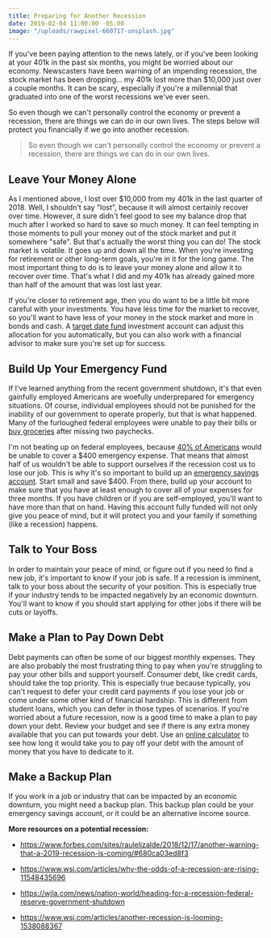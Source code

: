 ```yaml
---
title: Preparing for Another Recession
date: 2019-02-04 11:00:00 -05:00
image: "/uploads/rawpixel-660717-unsplash.jpg"
---
```


If you've been paying attention to the news lately, or if you've been looking at your 401k in the past six months, you might be worried about our economy. Newscasters have been warning of an impending recession, the stock market has been dropping... my 401k lost more than $10,000 just over a couple months. It can be scary, especially if you're a millennial that graduated into one of the worst recessions we've ever seen.

So even though we can't personally control the economy or prevent a recession, there are things we can do in our own lives. The steps below will protect you financially if we go into another recession. 

> So even though we can't personally control the economy or prevent a recession, there are things we can do in our own lives.

## Leave Your Money Alone

As I mentioned above, I lost over $10,000 from my 401k in the last quarter of 2018. Well, I shouldn't say "lost", because it will almost certainly recover over time. However, it sure didn't feel good to see my balance drop that much after I worked so hard to save so much money. It can feel tempting in those moments to pull your money out of the stock market and put it somewhere "safe". But that's actually the worst thing you can do! The stock market is volatile. It goes up and down all the time. When you're investing for retirement or other long-term goals, you're in it for the long game. The most important thing to do is to leave your money alone and allow it to recover over time. That's what I did and my 401k has already gained more than half of the amount that was lost last year.

If you're closer to retirement age, then you do want to be a little bit more careful with your investments. You have less time for the market to recover, so you'll want to have less of your money in the stock market and more in bonds and cash. A [target date fund](https://www.thebalance.com/what-is-a-target-date-fund-and-how-do-you-use-it-2388511) investment account can adjust this allocation for you automatically, but you can also work with a financial advisor to make sure you're set up for success. 

## Build Up Your Emergency Fund

If I've learned anything from the recent government shutdown, it's that even gainfully employed Americans are woefully underprepared for emergency situations. Of course, individual employees should not be punished for the inability of our government to operate properly, but that is what happened. Many of the furloughed federal employees were unable to pay their bills or [buy groceries](https://www.thrillist.com/news/nation/government-shutdown-free-food-deals-furloughed-workers#) after missing two paychecks.

I'm not beating up on federal employees, because [40% of Americans](https://money.cnn.com/2018/05/22/pf/emergency-expenses-household-finances/index.html) would be unable to cover a $400 emergency expense. That means that almost half of us wouldn't be able to support ourselves if the recession cost us to lose our job. This is why it's so important to build up an [emergency savings account](https://www.maggiegermano.com/blog/you-need-an-emergency-fund). Start small and save $400. From there, build up your account to make sure that you have at least enough to cover all of your expenses for three months. If you have children or if you are self-employed, you'll want to have more than that on hand. Having this account fully funded will not only give you peace of mind, but it will protect you and your family if something (like a recession) happens. 

## Talk to Your Boss

In order to maintain your peace of mind, or figure out if you need to find a new job, it's important to know if your job is safe. If a recession is imminent, talk to your boss about the security of your position. This is especially true if your industry tends to be impacted negatively by an economic downturn. You'll want to know if you should start applying for other jobs if there will be cuts or layoffs. 

## Make a Plan to Pay Down Debt

Debt payments can often be some of our biggest monthly expenses. They are also probably the most frustrating thing to pay when you're struggling to pay your other bills and support yourself. Consumer debt, like credit cards, should take the top priority. This is especially true because typically, you can't request to defer your credit card payments if you lose your job or come under some other kind of financial hardship. This is different from student loans, which you can defer in those types of scenarios. If you're worried about a future recession, now is a good time to make a plan to pay down your debt. Review your budget and see if there is any extra money available that you can put towards your debt. Use an [online calculator](https://www.creditkarma.com/calculators/debtrepayment) to see how long it would take you to pay off your debt with the amount of money that you have to dedicate to it.

## Make a Backup Plan

If you work in a job or industry that can be impacted by an economic downturn, you might need a backup plan. This backup plan could be your emergency savings account, or it could be an alternative income source. 

**More resources on a potential recession:**

* https://www.forbes.com/sites/raulelizalde/2018/12/17/another-warning-that-a-2019-recession-is-coming/#680ca03ed8f3

* https://www.wsj.com/articles/why-the-odds-of-a-recession-are-rising-11548435696

* https://wjla.com/news/nation-world/heading-for-a-recession-federal-reserve-government-shutdown

* https://www.wsj.com/articles/another-recession-is-looming-1538088367